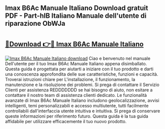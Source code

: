## Imax B6Ac Manuale Italiano Download gratuit PDF - Part-hIB Italiano Manuale dell'utente di riparazione ObWJa

# <h2><a href="http://dfafl5.blite.top/?on=Imax+B6Ac+Manuale+Italiano">🔗Download 👉🔴 Imax B6Ac Manuale Italiano</a></h2>

[![Imax B6Ac Manuale Italiano download](https://i.imgur.com/lujVjoI.png)](http://dfafl5.blite.top/?on=Imax+B6Ac+Manuale+Italiano)
Ciao e benvenuto nel manuale Dell'utente per il tuo Imax B6Ac Manuale Italiano appena disimballato. Questa guida è progettata per aiutarti a iniziare con il tuo prodotto e darti una conoscenza approfondita delle sue caratteristiche, funzioni e capacità. Troverai istruzioni chiare per L'installazione, il funzionamento, la manutenzione e la risoluzione dei problemi. Si prega di contattare il Servizio Clienti per assistenza REDDDDDDD se hai bisogno di aiuto, non esitare a contattare il nostro team di assistenza clienti dedicato. Le funzionalità avanzate di Imax B6Ac Manuale Italiano includono geolocalizzazione, avvisi intelligenti, temi personalizzabili e accesso multiutente, tutti facilmente controllabili dall'interfaccia utente intuitiva e intuitiva. Si prega di conservare queste informazioni per riferimento futuro. Questa guida è la tua guida affidabile per utilizzare efficacemente il tuo nuovo prodotto.
